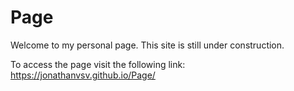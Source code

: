 # Page

Welcome to my personal page. This site is still under construction.

To access the page visit the following link: https://jonathanvsv.github.io/Page/
